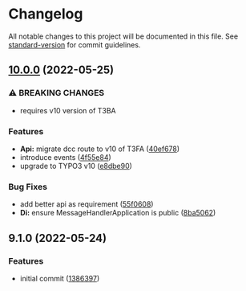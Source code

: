 # Changelog

All notable changes to this project will be documented in this file. See [standard-version](https://github.com/conventional-changelog/standard-version) for commit guidelines.

## [10.0.0](https://github.com/labor-digital/typo3-distributed-cache-clearing/compare/v9.1.0...v10.0.0) (2022-05-25)


### ⚠ BREAKING CHANGES

* requires v10 version of T3BA

### Features

* **Api:** migrate dcc route to v10 of T3FA ([40ef678](https://github.com/labor-digital/typo3-distributed-cache-clearing/commit/40ef678c9e763f10ae81651c5f8a4723230583bb))
* introduce events ([4f55e84](https://github.com/labor-digital/typo3-distributed-cache-clearing/commit/4f55e8441b2e5368ea486085941f59fde1744717))
* upgrade to TYPO3 v10 ([e8dbe90](https://github.com/labor-digital/typo3-distributed-cache-clearing/commit/e8dbe908d814feee735a1a588de013c3344cf6d6))


### Bug Fixes

* add better api as requirement ([55f0608](https://github.com/labor-digital/typo3-distributed-cache-clearing/commit/55f06088f71517e9db73b9bdd285d169825cb143))
* **Di:** ensure MessageHandlerApplication is public ([8ba5062](https://github.com/labor-digital/typo3-distributed-cache-clearing/commit/8ba5062948713a190739024f2c9bf3becaeda6dd))

## 9.1.0 (2022-05-24)


### Features

* initial commit ([1386397](https://github.com/labor-digital/typo3-distributed-cache-clearing/commit/13863974e352c98c1e6484af5025cd79c5cfa091))
